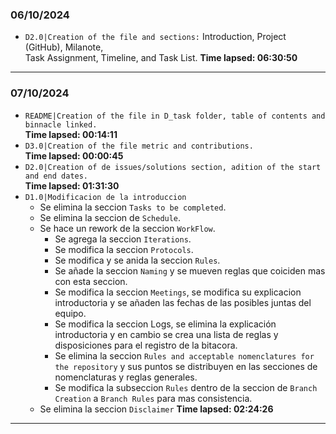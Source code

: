 ### 06/10/2024
- ``D2.0|Creation of the file and sections:`` Introduction, Project (GitHub), Milanote,  
Task Assignment, Timeline, and Task List. **Time lapsed: 06:30:50**
---
### 07/10/2024
- ``README|Creation of the file in D_task folder, table of contents and binnacle linked.``  
**Time lapsed: 00:14:11**
- ``D3.0|Creation of the file metric and contributions.``  
**Time lapsed: 00:00:45**
- ``D2.0|Creation of de issues/solutions section, adition of the start and end dates.``  
**Time lapsed: 01:31:30**
- ``D1.0|Modificacion de la introduccion``
  - Se elimina la seccion ``Tasks to be completed``.
  - Se elimina la seccion de ``Schedule``.
  - Se hace un rework de la seccion ``WorkFlow``.
     - Se agrega la seccion ``Iterations``.
     - Se modifica la seccion ``Protocols``.
     - Se modifica y se anida la seccion ``Rules``.
     - Se añade la seccion ``Naming`` y se mueven reglas que coiciden mas con esta seccion.
     - Se modifica la seccion ``Meetings``, se modifica su explicacion introductoria y se añaden las fechas de las posibles juntas del equipo.
     - Se modifica la seccion Logs, se elimina la explicación introductoria y en cambio se crea una lista de reglas y disposiciones para el registro de la bitacora. 
     - Se elimina la seccion ``Rules and acceptable nomenclatures for the repository`` y sus puntos se distribuyen en las secciones de nomenclaturas y reglas generales.
     - Se modifica la subseccion ``Rules`` dentro de la seccion de ``Branch Creation`` a ``Branch Rules`` para mas consistencia.
  - Se elimina la seccion ``Disclaimer``
**Time lapsed: 02:24:26**
---
